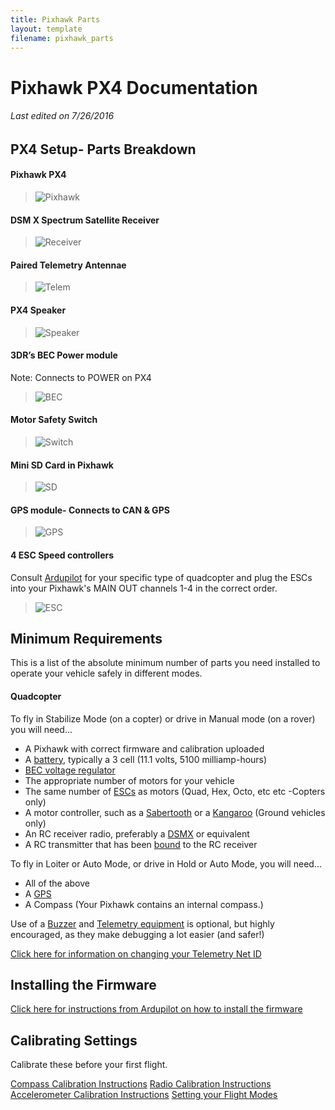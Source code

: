 ```yaml
---
title: Pixhawk Parts
layout: template
filename: pixhawk_parts
---
```


# Pixhawk PX4 Documentation

###### *Last edited on 7/26/2016*

## PX4 Setup- Parts Breakdown

#### Pixhawk PX4 

> ![Pixhawk](../images/Pixhawk.png)

#### DSM X Spectrum Satellite Receiver

> ![Receiver](../images/Receiver.jpg)

#### Paired Telemetry Antennae

> ![Telem](../images/Telem.jpg)

#### PX4 Speaker

> ![Speaker](../images/Speaker.jpg)

#### 3DR’s BEC Power module

Note: Connects to POWER on PX4

> ![BEC](../images/BEC.png)

#### Motor Safety Switch

> ![Switch](../images/Switch.png)

#### Mini SD Card in Pixhawk

 > ![SD](../images/SD.png)

#### GPS module- Connects to CAN & GPS

> ![GPS](../images/GPS.png)
 
#### 4 ESC Speed controllers

Consult [Ardupilot](http://ardupilot.org/copter/docs/connect-escs-and-motors.html) for your specific type of quadcopter and plug the ESCs into your Pixhawk's MAIN OUT channels 1-4 in the correct order.

> ![ESC](../images/ESC.png)



## Minimum Requirements

This is a list of the absolute minimum number of parts you need installed to operate your vehicle safely in different modes.

#### Quadcopter

To fly in Stabilize Mode (on a copter) or drive in Manual mode (on a rover) you will need...

 - A Pixhawk with correct firmware and calibration uploaded
 - A [battery](http://images6.wheelspinmodels.co.uk/EFLB0998-a47e.jpg), typically a 3 cell (11.1 volts, 5100 milliamp-hours)
 - [BEC voltage regulator](../images/BEC.png)
 - The appropriate number of motors for your vehicle
 - The same number of [ESCs](../images/ESC.png) as motors (Quad, Hex, Octo, etc etc -Copters only)
 - A motor controller, such as a [Sabertooth](https://www.dimensionengineering.com/datasheets/Sabertooth2x12.pdf) or a [Kangaroo](https://www.dimensionengineering.com/datasheets/KangarooManual.pdf) (Ground vehicles only)
 - An RC receiver radio, preferably a [DSMX](../images/Receiver.jpg) or equivalent
 - A RC transmitter that has been [bound](link) to the RC receiver
 
To fly in Loiter or Auto Mode, or drive in Hold or Auto Mode, you will need...
- All of the above
- A [GPS](../images/GPS.png)
- A Compass (Your Pixhawk contains an internal compass.)

Use of a [Buzzer](../images/Speaker.jpg) and [Telemetry equipment](../images/Telem.jpg) is optional, but highly encouraged, as they make debugging a lot easier (and safer!)

[Click here for information on changing your Telemetry Net ID](https://olinrobotics.github.io/net_ids)

## Installing the Firmware

[Click here for instructions from Ardupilot on how to install the firmware](http://ardupilot.org/copter/docs/common-loading-firmware-onto-pixhawk.html)

## Calibrating Settings

Calibrate these before your first flight.

[Compass Calibration Instructions](http://ardupilot.org/copter/docs/common-compass-calibration-in-mission-planner.html)
[Radio Calibration Instructions](http://ardupilot.org/copter/docs/common-radio-control-calibration.html)
[Accelerometer Calibration Instructions](http://ardupilot.org/copter/docs/common-accelerometer-calibration.html)
[Setting your Flight Modes](flight_modes)

